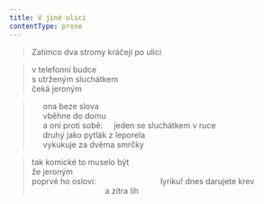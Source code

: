 ```yaml
---
title: V jiné ulici
contentType: prose
---
```


> Zatímco dva stromy kráčejí po ulici

  

> v telefonní budce  
> s utrženým sluchátkem  
> čeká jeroným

  

>      ona beze slova  
>      vběhne do domu  
>      a oni proti sobě:     jeden se sluchátkem v ruce  
>      druhý jako pytlák z leporela  
>      vykukuje za dvěma smrčky

  

> tak komické to muselo být  
> že jeroným  
> poprvé ho osloví:                             lyriku! dnes darujete krev  
>                                  a zítra líh
